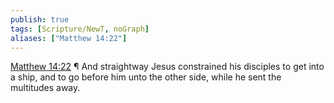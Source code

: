 ```yaml
---
publish: true
tags: [Scripture/NewT, noGraph]
aliases: ["Matthew 14:22"]
---
```

[Matthew 14:22](https://churchofjesuschrist.org/study/scriptures/nt/matt/14?lang=eng&id=p22#p22) ¶ And straightway Jesus constrained his disciples to get into a ship, and to go before him unto the other side, while he sent the multitudes away.
